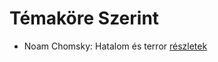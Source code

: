 # Témaköre Szerint

- Noam Chomsky: Hatalom és terror [részletek](_details/%7Bopf.creator%7D.md#id_343)